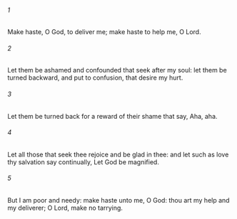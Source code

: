 ###### 1
Make haste, O God, to deliver me; make haste to help me, O Lord.

###### 2
Let them be ashamed and confounded that seek after my soul: let them be turned backward, and put to confusion, that desire my hurt.

###### 3
Let them be turned back for a reward of their shame that say, Aha, aha.

###### 4
Let all those that seek thee rejoice and be glad in thee: and let such as love thy salvation say continually, Let God be magnified.

###### 5
But I am poor and needy: make haste unto me, O God: thou art my help and my deliverer; O Lord, make no tarrying.

